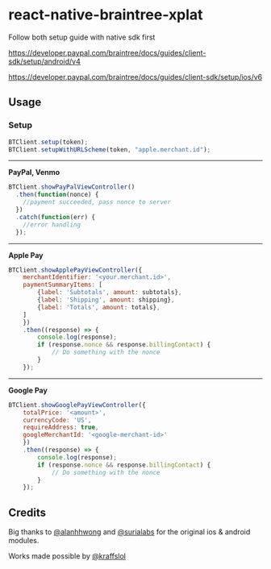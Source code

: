 # react-native-braintree-xplat

Follow both setup guide with native sdk first

https://developer.paypal.com/braintree/docs/guides/client-sdk/setup/android/v4

https://developer.paypal.com/braintree/docs/guides/client-sdk/setup/ios/v6

## Usage

### Setup

```js
BTClient.setup(token);
BTClient.setupWithURLScheme(token, "apple.merchant.id");
```

---
**PayPal, Venmo**

```js
BTClient.showPayPalViewController()
  .then(function(nonce) {
    //payment succeeded, pass nonce to server
  })
  .catch(function(err) {
    //error handling
  });
```

---

**Apple Pay**
```js
BTClient.showApplePayViewController({
    merchantIdentifier: '<your.merchant.id>',
    paymentSummaryItems: [
        {label: 'Subtotals', amount: subtotals},
        {label: 'Shipping', amount: shipping},
        {label: 'Totals', amount: totals},
    ]
    })
    .then((response) => {
        console.log(response);
        if (response.nonce && response.billingContact) {
            // Do something with the nonce
        }
    });
```


---
**Google Pay**

```js
BTClient.showGooglePayViewController({
    totalPrice: '<amount>',
    currencyCode: 'US',
    requireAddress: true,
    googleMerchantId: '<google-merchant-id>'
    })
    .then((response) => {
        console.log(response);
        if (response.nonce && response.billingContact) {
            // Do something with the nonce
        }
    });
```



## Credits

Big thanks to [@alanhhwong](https://github.com/alanhhwong) and [@surialabs](https://github.com/surialabs) for the original ios & android modules.

Works made possible by [@kraffslol](https://github.com/kraffslol/react-native-braintree-xplat)
